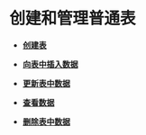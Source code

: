 # 创建和管理普通表

-   **[创建表](创建表.md)**  

-   **[向表中插入数据](向表中插入数据.md)**  

-   **[更新表中数据](更新表中数据.md)**  

-   **[查看数据](查看数据.md)**  

-   **[删除表中数据](删除表中数据.md)**  


